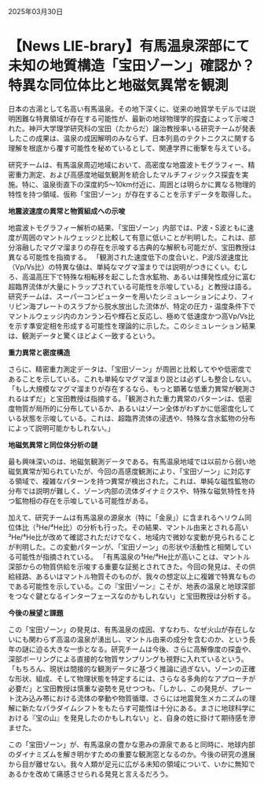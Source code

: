 2025年03月30日

# 【News LIE-brary】有馬温泉深部にて未知の地質構造「宝田ゾーン」確認か？ 特異な同位体比と地磁気異常を観測

日本の古湯として名高い有馬温泉。その地下深くに、従来の地質学モデルでは説明困難な特異領域が存在する可能性が、最新の地球物理学的探査によって示唆された。神戸大学理学研究科の宝田（たからだ）譲治教授率いる研究チームが発表したこの成果は、温泉の成因解明のみならず、日本列島のテクトニクスに関する理解を根底から覆す可能性を秘めているとして、関連学界に衝撃を与えている。

研究チームは、有馬温泉周辺地域において、高密度な地震波トモグラフィー、精密重力測定、および高感度地磁気観測を統合したマルチフィジックス探査を実施。特に、温泉街直下の深度約5～10km付近に、周囲とは明らかに異なる物理的特性を持つ領域、仮称「宝田ゾーン」が存在することを示すデータを取得した。

**地震波速度の異常と物質組成への示唆**

地震波トモグラフィー解析の結果、「宝田ゾーン」内部では、P波・S波ともに速度が周囲のマントルウェッジと比較して有意に低いことが判明した。これは、部分溶融したマグマ溜まりの存在を示唆する古典的な解釈も可能だが、宝田教授は異なる可能性を指摘する。
「観測された速度低下の度合いと、P波/S波速度比（Vp/Vs比）の特異な値は、単純なマグマ溜まりでは説明がつきにくい。むしろ、高温高圧下で特殊な相転移を起こした含水鉱物、あるいは揮発性成分に富む超臨界流体が大量にトラップされている可能性を示唆している」と教授は語る。
研究チームは、スーパーコンピューターを用いたシミュレーションにより、フィリピン海プレートのスラブから脱水放出した流体が、特定の圧力・温度条件下でマントルウェッジ内のカンラン石や輝石と反応し、極めて低速度かつ高Vp/Vs比を示す準安定相を形成する可能性を理論的に示した。このシミュレーション結果は、観測データと驚くほどよく一致するという。

**重力異常と密度構造**

さらに、精密重力測定データは、「宝田ゾーン」が周囲と比較してやや低密度であることを示している。これも単純なマグマ溜まり説とは必ずしも整合しない。
「もし大規模なマグマ溜まりが存在するなら、もっと顕著な低重力異常が観測されるはずだ」と宝田教授は指摘する。「観測された重力異常のパターンは、低密度物質が局所的に分布しているか、あるいはゾーン全体がわずかに低密度化している状態を示唆している。これは、超臨界流体の浸透や、特殊な含水鉱物の分布によって説明可能かもしれない。」

**地磁気異常と同位体分析の謎**

最も興味深いのは、地磁気観測データである。有馬温泉地域では以前から弱い地磁気異常が知られていたが、今回の高感度観測により、「宝田ゾーン」に対応する領域で、複雑なパターンを持つ異常が検出された。これは、単純な磁性鉱物の分布では説明が難しく、ゾーン内部の流体ダイナミクスや、特殊な磁気特性を持つ鉱物相の存在を示唆している可能性がある。

加えて、研究チームは有馬温泉の源泉水（特に「金泉」）に含まれるヘリウム同位体比（³He/⁴He比）の分析も行った。その結果、マントル由来とされる高い³He/⁴He比が改めて確認されただけでなく、地域内で微妙な変動が見られることが判明した。この変動パターンが、「宝田ゾーン」の形状や活動性と相関している可能性が指摘されている。
「有馬温泉の³He/⁴He比が高いことは、マントル深部からの物質供給を示唆する重要な証拠とされてきた。今回の発見は、その供給経路、あるいはマントル物質そのものが、我々の想定以上に複雑で特異なものである可能性を示している。この『宝田ゾーン』こそが、地表の温泉と地球深部をつなぐ鍵となるインターフェースなのかもしれない」と宝田教授は分析する。

**今後の展望と課題**

この「宝田ゾーン」の発見は、有馬温泉の成因、すなわち、なぜ火山が存在しないにも関わらず高温の温泉が湧出し、マントル由来の成分を含むのか、という長年の謎に迫る大きな一歩となる。研究チームは今後、さらに高解像度の探査や、深部ボーリングによる直接的な物質サンプリングも視野に入れているという。
「もちろん、現状は間接的な観測データに基づく推論に過ぎない。ゾーンの正確な形状、組成、そして物理状態を特定するには、さらなる多角的なアプローチが必要だ」と宝田教授は慎重な姿勢を見せつつも、「しかし、この発見が、プレート沈み込み帯における流体の挙動や物質循環、さらには地震発生メカニズムの理解に新たなパラダイムシフトをもたらす可能性は十分にある。まさに地球科学における『宝の山』を発見したのかもしれない」と、自身の姓に掛けて期待感を滲ませた。

この「宝田ゾーン」が、有馬温泉の豊かな恵みの源泉であると同時に、地球内部のダイナミズムを解き明かすための重要な観測窓となるのか。今後の研究の進展から目が離せない。我々人類が足元に広がる未知の領域について、いかに無知であるかを改めて痛感させられる発見と言えるだろう。
